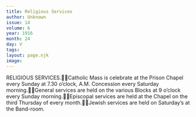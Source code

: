 ```yaml
---
title: Religious Services
author: Unknown
issue: 14
volume: 6
year: 1916
month: 24
day: V
tags:
layout: page.njk
image:
---
```

RELIGIOUS SERVICES.Catholic Mass is celebrate at the Prison Chapel every Sunday at 7.30 o’clock, A.M. Concession every Saturday morning.General services are held on the various Blocks at 9 o’clock every Sunday morning.Episcopal services are held at the Chapel on the third Thursday of every month.Jewish services are held on Saturday’s at the Band-room.
